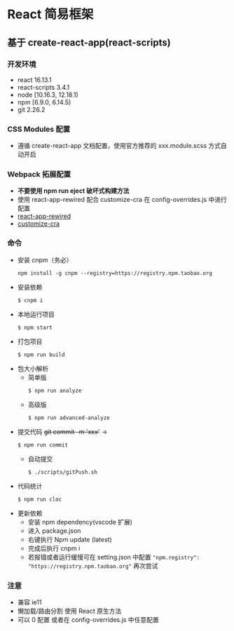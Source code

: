 # React 简易框架

## 基于 create-react-app(react-scripts)

### 开发环境

- react 16.13.1
- react-scripts 3.4.1
- node [10.16.3, 12.18.1)
- npm [6.9.0, 6.14.5)
- git 2.26.2

### CSS Modules 配置

- 遵循 create-react-app 文档配置，使用官方推荐的 xxx.module.scss 方式自动开启

### Webpack 拓展配置

- **不要使用 npm run eject 破坏式构建方法**
- 使用 react-app-rewired 配合 customize-cra 在 config-overrides.js 中进行配置
- [react-app-rewired](https://github.com/timarney/react-app-rewired)
- [customize-cra](https://github.com/arackaf/customize-cra)

### 命令

- 安装 cnpm（务必）
  ```
  npm install -g cnpm --registry=https://registry.npm.taobao.org
  ```
- 安装依赖
  ```
  $ cnpm i
  ```
- 本地运行项目
  ```
  $ npm start
  ```
- 打包项目
  ```
  $ npm run build
  ```
- 包大小解析
  - 简单版
    ```
    $ npm run analyze
    ```
  - 高级版
    ```
    $ npm run advanced-analyze
    ```
- 提交代码
  ~~git commit -m 'xxx'~~ → <br/>
  ```
  $ npm run commit
  ```
  - 自动提交
    ```
    $ ./scripts/gitPush.sh
    ```
- 代码统计
  ```
  $ npm run cloc
  ```
- 更新依赖
  - 安装 npm dependency(vscode 扩展)
  - 进入 package.json
  - 右键执行 Npm update (latest)
  - 完成后执行 cnpm i
  - 若报错或者运行缓慢可在 setting.json 中配置
    `"npm.registry": "https://registry.npm.taobao.org"`
    再次尝试

### 注意

- 兼容 ie11
- 懒加载/路由分割 使用 React 原生方法
- 可以 0 配置 或者在 config-overrides.js 中任意配置
